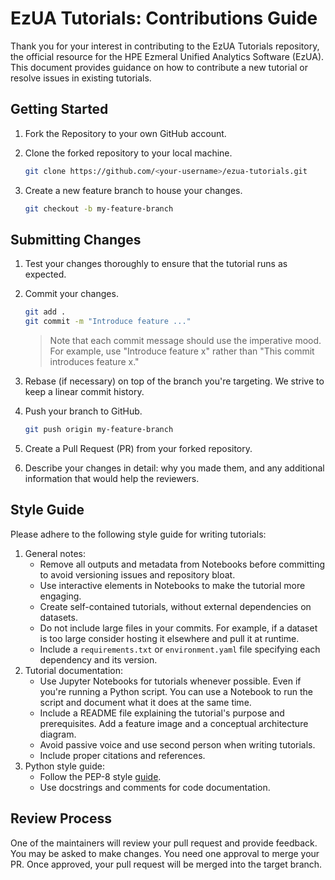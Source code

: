 # EzUA Tutorials: Contributions Guide

Thank you for your interest in contributing to the EzUA Tutorials repository, the official resource for the HPE Ezmeral
Unified Analytics Software (EzUA). This document provides guidance on how to contribute a new tutorial or resolve issues
in existing tutorials.

## Getting Started

1. Fork the Repository to your own GitHub account.
1. Clone the forked repository to your local machine.

    ```bash
    git clone https://github.com/<your-username>/ezua-tutorials.git
    ```

1. Create a new feature branch to house your changes.

    ```bash
    git checkout -b my-feature-branch
    ```

## Submitting Changes

1. Test your changes thoroughly to ensure that the tutorial runs as expected.
1. Commit your changes.

    ```bash
    git add .
    git commit -m "Introduce feature ..."
    ```

    > Note that each commit message should use the imperative mood. For example, use "Introduce feature x" rather than
      "This commit introduces feature x."

1. Rebase (if necessary) on top of the branch you're targeting. We strive to keep a linear commit history.
1. Push your branch to GitHub.

    ```bash
    git push origin my-feature-branch
    ```

1. Create a Pull Request (PR) from your forked repository.
1. Describe your changes in detail: why you made them, and any additional information that would help the reviewers.

## Style Guide

Please adhere to the following style guide for writing tutorials:

1. General notes:
    - Remove all outputs and metadata from Notebooks before committing to avoid versioning issues and repository bloat.
    - Use interactive elements in Notebooks to make the tutorial more engaging.
    - Create self-contained tutorials, without external dependencies on datasets.
    - Do not include large files in your commits. For example, if a dataset is too large consider hosting it elsewhere
      and pull it at runtime.
    - Include a `requirements.txt` or `environment.yaml` file specifying each dependency and its version.
1. Tutorial documentation:
    - Use Jupyter Notebooks for tutorials whenever possible. Even if you're running a Python script. You can use a
      Notebook to run the script and document what it does at the same time.
    - Include a README file explaining the tutorial's purpose and prerequisites. Add a feature image and a conceptual
      architecture diagram.
    - Avoid passive voice and use second person when writing tutorials.
    - Include proper citations and references.
1. Python style guide:
    - Follow the PEP-8 style [guide](https://peps.python.org/pep-0008/).
    - Use docstrings and comments for code documentation.

## Review Process

One of the maintainers will review your pull request and provide feedback. You may be asked to make changes. You need
one approval to merge your PR. Once approved, your pull request will be merged into the target branch.